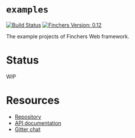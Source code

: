 # `examples`

[![Build Status](https://travis-ci.org/finchers-rs/examples.svg?branch=0.12)](https://travis-ci.org/finchers-rs/examples)
[![Finchers Version: 0.12](https://img.shields.io/badge/finchers-0.12-green.svg)](https://github.com/finchers-rs/finchers)

The example projects of Finchers Web framework.

# Status
WIP

# Resources

* [Repository](https://github.com/finchers-rs/finchers.git)
* [API documentation](https://finchers-rs.github.io/docs)
* [Gitter chat](https://gitter.im/finchers-rs/finchers)
